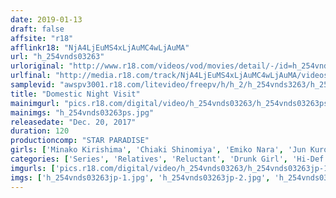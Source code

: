 ```yaml
---
date: 2019-01-13
draft: false
affsite: "r18"
afflinkr18: "NjA4LjEuMS4xLjAuMC4wLjAuMA"
url: "h_254vnds03263"
urloriginal: "http://www.r18.com/videos/vod/movies/detail/-/id=h_254vnds03263"
urlfinal: "http://media.r18.com/track/NjA4LjEuMS4xLjAuMC4wLjAuMA/videos/vod/movies/detail/-/id=h_254vnds03263"
samplevid: "awspv3001.r18.com/litevideo/freepv/h/h_2/h_254vnds3263/h_254vnds3263_dmb_w.mp4"
title: "Domestic Night Visit"
mainimgurl: "pics.r18.com/digital/video/h_254vnds03263/h_254vnds03263ps.jpg"
mainimgs: "h_254vnds03263ps.jpg"
releasedate: "Dec. 20, 2017"
duration: 120
productioncomp: "STAR PARADISE"
girls: ['Minako Kirishima', 'Chiaki Shinomiya', 'Emiko Nara', 'Jun Kurozaki', 'Ema Mayumi']
categories: ['Series', 'Relatives', 'Reluctant', 'Drunk Girl', 'Hi-Def']
imgurls: ['pics.r18.com/digital/video/h_254vnds03263/h_254vnds03263jp-1.jpg', 'pics.r18.com/digital/video/h_254vnds03263/h_254vnds03263jp-2.jpg', 'pics.r18.com/digital/video/h_254vnds03263/h_254vnds03263jp-3.jpg', 'pics.r18.com/digital/video/h_254vnds03263/h_254vnds03263jp-4.jpg', 'pics.r18.com/digital/video/h_254vnds03263/h_254vnds03263jp-5.jpg', 'pics.r18.com/digital/video/h_254vnds03263/h_254vnds03263jp-6.jpg', 'pics.r18.com/digital/video/h_254vnds03263/h_254vnds03263jp-7.jpg', 'pics.r18.com/digital/video/h_254vnds03263/h_254vnds03263jp-8.jpg', 'pics.r18.com/digital/video/h_254vnds03263/h_254vnds03263jp-9.jpg', 'pics.r18.com/digital/video/h_254vnds03263/h_254vnds03263jp-10.jpg', 'pics.r18.com/digital/video/h_254vnds03263/h_254vnds03263jp-11.jpg', 'pics.r18.com/digital/video/h_254vnds03263/h_254vnds03263jp-12.jpg', 'pics.r18.com/digital/video/h_254vnds03263/h_254vnds03263jp-13.jpg', 'pics.r18.com/digital/video/h_254vnds03263/h_254vnds03263jp-14.jpg', 'pics.r18.com/digital/video/h_254vnds03263/h_254vnds03263jp-15.jpg', 'pics.r18.com/digital/video/h_254vnds03263/h_254vnds03263jp-16.jpg', 'pics.r18.com/digital/video/h_254vnds03263/h_254vnds03263jp-17.jpg', 'pics.r18.com/digital/video/h_254vnds03263/h_254vnds03263jp-18.jpg', 'pics.r18.com/digital/video/h_254vnds03263/h_254vnds03263jp-19.jpg', 'pics.r18.com/digital/video/h_254vnds03263/h_254vnds03263jp-20.jpg']
imgs: ['h_254vnds03263jp-1.jpg', 'h_254vnds03263jp-2.jpg', 'h_254vnds03263jp-3.jpg', 'h_254vnds03263jp-4.jpg', 'h_254vnds03263jp-5.jpg', 'h_254vnds03263jp-6.jpg', 'h_254vnds03263jp-7.jpg', 'h_254vnds03263jp-8.jpg', 'h_254vnds03263jp-9.jpg', 'h_254vnds03263jp-10.jpg', 'h_254vnds03263jp-11.jpg', 'h_254vnds03263jp-12.jpg', 'h_254vnds03263jp-13.jpg', 'h_254vnds03263jp-14.jpg', 'h_254vnds03263jp-15.jpg', 'h_254vnds03263jp-16.jpg', 'h_254vnds03263jp-17.jpg', 'h_254vnds03263jp-18.jpg', 'h_254vnds03263jp-19.jpg', 'h_254vnds03263jp-20.jpg']
---
```

